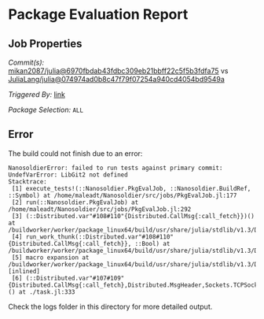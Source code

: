 # Package Evaluation Report

## Job Properties

*Commit(s):* [mikan2087/julia@6970fbdab43fdbc309eb21bbff22c5f5b3fdfa75](https://github.com/mikan2087/julia/commit/6970fbdab43fdbc309eb21bbff22c5f5b3fdfa75) vs [JuliaLang/julia@074974ad0b8c47f79f07254a940cd4054bd9549a](https://github.com/JuliaLang/julia/commit/074974ad0b8c47f79f07254a940cd4054bd9549a)

*Triggered By:* [link](https://github.com/JuliaLang/julia/pull/33961#issuecomment-566217472)

*Package Selection:* `ALL`

## Error

The build could not finish due to an error:

```
NanosoldierError: failed to run tests against primary commit: UndefVarError: LibGit2 not defined
Stacktrace:
 [1] execute_tests!(::Nanosoldier.PkgEvalJob, ::Nanosoldier.BuildRef, ::Symbol) at /home/maleadt/Nanosoldier/src/jobs/PkgEvalJob.jl:177
 [2] run(::Nanosoldier.PkgEvalJob) at /home/maleadt/Nanosoldier/src/jobs/PkgEvalJob.jl:292
 [3] (::Distributed.var"#108#110"{Distributed.CallMsg{:call_fetch}})() at /buildworker/worker/package_linux64/build/usr/share/julia/stdlib/v1.3/Distributed/src/process_messages.jl:294
 [4] run_work_thunk(::Distributed.var"#108#110"{Distributed.CallMsg{:call_fetch}}, ::Bool) at /buildworker/worker/package_linux64/build/usr/share/julia/stdlib/v1.3/Distributed/src/process_messages.jl:79
 [5] macro expansion at /buildworker/worker/package_linux64/build/usr/share/julia/stdlib/v1.3/Distributed/src/process_messages.jl:294 [inlined]
 [6] (::Distributed.var"#107#109"{Distributed.CallMsg{:call_fetch},Distributed.MsgHeader,Sockets.TCPSocket})() at ./task.jl:333
```

Check the logs folder in this directory for more detailed output.

